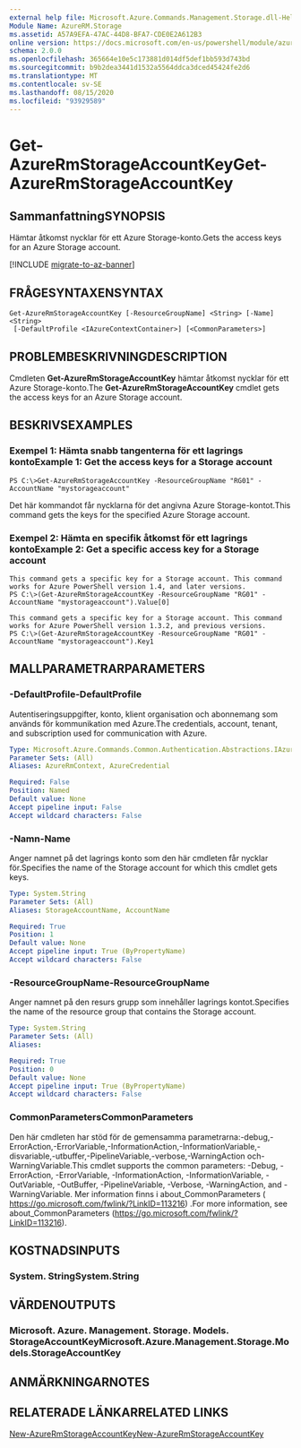 ```yaml
---
external help file: Microsoft.Azure.Commands.Management.Storage.dll-Help.xml
Module Name: AzureRM.Storage
ms.assetid: A57A9EFA-47AC-44D8-BFA7-CDE0E2A612B3
online version: https://docs.microsoft.com/en-us/powershell/module/azurerm.storage/get-azurermstorageaccountkey
schema: 2.0.0
ms.openlocfilehash: 365664e10e5c173881d014df5def1bb593d743bd
ms.sourcegitcommit: b9b2dea3441d1532a5564ddca3dced45424fe2d6
ms.translationtype: MT
ms.contentlocale: sv-SE
ms.lasthandoff: 08/15/2020
ms.locfileid: "93929589"
---
```

# <span data-ttu-id="549a9-101">Get-AzureRmStorageAccountKey</span><span class="sxs-lookup"><span data-stu-id="549a9-101">Get-AzureRmStorageAccountKey</span></span>

## <span data-ttu-id="549a9-102">Sammanfattning</span><span class="sxs-lookup"><span data-stu-id="549a9-102">SYNOPSIS</span></span>
<span data-ttu-id="549a9-103">Hämtar åtkomst nycklar för ett Azure Storage-konto.</span><span class="sxs-lookup"><span data-stu-id="549a9-103">Gets the access keys for an Azure Storage account.</span></span>

[!INCLUDE [migrate-to-az-banner](../../includes/migrate-to-az-banner.md)]

## <span data-ttu-id="549a9-104">FRÅGESYNTAXEN</span><span class="sxs-lookup"><span data-stu-id="549a9-104">SYNTAX</span></span>

```
Get-AzureRmStorageAccountKey [-ResourceGroupName] <String> [-Name] <String>
 [-DefaultProfile <IAzureContextContainer>] [<CommonParameters>]
```

## <span data-ttu-id="549a9-105">PROBLEMBESKRIVNING</span><span class="sxs-lookup"><span data-stu-id="549a9-105">DESCRIPTION</span></span>
<span data-ttu-id="549a9-106">Cmdleten **Get-AzureRmStorageAccountKey** hämtar åtkomst nycklar för ett Azure Storage-konto.</span><span class="sxs-lookup"><span data-stu-id="549a9-106">The **Get-AzureRmStorageAccountKey** cmdlet gets the access keys for an Azure Storage account.</span></span>

## <span data-ttu-id="549a9-107">BESKRIVS</span><span class="sxs-lookup"><span data-stu-id="549a9-107">EXAMPLES</span></span>

### <span data-ttu-id="549a9-108">Exempel 1: Hämta snabb tangenterna för ett lagrings konto</span><span class="sxs-lookup"><span data-stu-id="549a9-108">Example 1: Get the access keys for a Storage account</span></span>
```
PS C:\>Get-AzureRmStorageAccountKey -ResourceGroupName "RG01" -AccountName "mystorageaccount"
```

<span data-ttu-id="549a9-109">Det här kommandot får nycklarna för det angivna Azure Storage-kontot.</span><span class="sxs-lookup"><span data-stu-id="549a9-109">This command gets the keys for the specified Azure Storage account.</span></span>

### <span data-ttu-id="549a9-110">Exempel 2: Hämta en specifik åtkomst för ett lagrings konto</span><span class="sxs-lookup"><span data-stu-id="549a9-110">Example 2: Get a specific access key for a Storage account</span></span>
```
This command gets a specific key for a Storage account. This command works for Azure PowerShell version 1.4, and later versions.
PS C:\>(Get-AzureRmStorageAccountKey -ResourceGroupName "RG01" -AccountName "mystorageaccount").Value[0]

This command gets a specific key for a Storage account. This command works for Azure PowerShell version 1.3.2, and previous versions.
PS C:\>(Get-AzureRmStorageAccountKey -ResourceGroupName "RG01" -AccountName "mystorageaccount").Key1
```

## <span data-ttu-id="549a9-111">MALLPARAMETRAR</span><span class="sxs-lookup"><span data-stu-id="549a9-111">PARAMETERS</span></span>

### <span data-ttu-id="549a9-112">-DefaultProfile</span><span class="sxs-lookup"><span data-stu-id="549a9-112">-DefaultProfile</span></span>
<span data-ttu-id="549a9-113">Autentiseringsuppgifter, konto, klient organisation och abonnemang som används för kommunikation med Azure.</span><span class="sxs-lookup"><span data-stu-id="549a9-113">The credentials, account, tenant, and subscription used for communication with Azure.</span></span>

```yaml
Type: Microsoft.Azure.Commands.Common.Authentication.Abstractions.IAzureContextContainer
Parameter Sets: (All)
Aliases: AzureRmContext, AzureCredential

Required: False
Position: Named
Default value: None
Accept pipeline input: False
Accept wildcard characters: False
```

### <span data-ttu-id="549a9-114">-Namn</span><span class="sxs-lookup"><span data-stu-id="549a9-114">-Name</span></span>
<span data-ttu-id="549a9-115">Anger namnet på det lagrings konto som den här cmdleten får nycklar för.</span><span class="sxs-lookup"><span data-stu-id="549a9-115">Specifies the name of the Storage account for which this cmdlet gets keys.</span></span>

```yaml
Type: System.String
Parameter Sets: (All)
Aliases: StorageAccountName, AccountName

Required: True
Position: 1
Default value: None
Accept pipeline input: True (ByPropertyName)
Accept wildcard characters: False
```

### <span data-ttu-id="549a9-116">-ResourceGroupName</span><span class="sxs-lookup"><span data-stu-id="549a9-116">-ResourceGroupName</span></span>
<span data-ttu-id="549a9-117">Anger namnet på den resurs grupp som innehåller lagrings kontot.</span><span class="sxs-lookup"><span data-stu-id="549a9-117">Specifies the name of the resource group that contains the Storage account.</span></span>

```yaml
Type: System.String
Parameter Sets: (All)
Aliases:

Required: True
Position: 0
Default value: None
Accept pipeline input: True (ByPropertyName)
Accept wildcard characters: False
```

### <span data-ttu-id="549a9-118">CommonParameters</span><span class="sxs-lookup"><span data-stu-id="549a9-118">CommonParameters</span></span>
<span data-ttu-id="549a9-119">Den här cmdleten har stöd för de gemensamma parametrarna:-debug,-ErrorAction,-ErrorVariable,-InformationAction,-InformationVariable,-disvariable,-utbuffer,-PipelineVariable,-verbose,-WarningAction och-WarningVariable.</span><span class="sxs-lookup"><span data-stu-id="549a9-119">This cmdlet supports the common parameters: -Debug, -ErrorAction, -ErrorVariable, -InformationAction, -InformationVariable, -OutVariable, -OutBuffer, -PipelineVariable, -Verbose, -WarningAction, and -WarningVariable.</span></span> <span data-ttu-id="549a9-120">Mer information finns i about_CommonParameters ( https://go.microsoft.com/fwlink/?LinkID=113216) .</span><span class="sxs-lookup"><span data-stu-id="549a9-120">For more information, see about_CommonParameters (https://go.microsoft.com/fwlink/?LinkID=113216).</span></span>

## <span data-ttu-id="549a9-121">KOSTNADS</span><span class="sxs-lookup"><span data-stu-id="549a9-121">INPUTS</span></span>

### <span data-ttu-id="549a9-122">System. String</span><span class="sxs-lookup"><span data-stu-id="549a9-122">System.String</span></span>

## <span data-ttu-id="549a9-123">VÄRDEN</span><span class="sxs-lookup"><span data-stu-id="549a9-123">OUTPUTS</span></span>

### <span data-ttu-id="549a9-124">Microsoft. Azure. Management. Storage. Models. StorageAccountKey</span><span class="sxs-lookup"><span data-stu-id="549a9-124">Microsoft.Azure.Management.Storage.Models.StorageAccountKey</span></span>

## <span data-ttu-id="549a9-125">ANMÄRKNINGAR</span><span class="sxs-lookup"><span data-stu-id="549a9-125">NOTES</span></span>

## <span data-ttu-id="549a9-126">RELATERADE LÄNKAR</span><span class="sxs-lookup"><span data-stu-id="549a9-126">RELATED LINKS</span></span>

[<span data-ttu-id="549a9-127">New-AzureRmStorageAccountKey</span><span class="sxs-lookup"><span data-stu-id="549a9-127">New-AzureRmStorageAccountKey</span></span>](./New-AzureRmStorageAccountKey.md)


